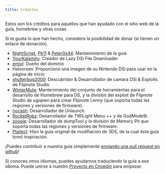 ```yaml
---
title: Créditos
---
```


Estos son los créditos para aquellos que han ayudado con el sitio web de la guía, homebrew y otras cosas.

Si te gusta lo que han hecho, considera la posibilidad de donar (si tienen un enlace de donación).

- [NightScript](https://nightyoshi370.github.io/), [Pk11](https://pk11.us/) & [Peter0x44](https://github.com/Peter0x44): Mantenimiento de la guía
- [YourKalamity](https://github.com/YourKalamity/): Creador de Lazy DSi File Downloader
- [emiyl](https://emiyl.com/paypal): Dueño del dominio
- Halvorsen: Proporcionó una imagen de su Nintendo DSi para usar en la página de inicio
- [shutterbug2000](https://paypal.me/projectkaeru): Descubridor & Desarrollador de camara DSi & Exploits de Flipnote Studio
- [WinterMute](https://devkitpro.org/support-devkitpro): Mantenimiento del conjunto de herramientas para el desarrollo de Homebrew para DS, y la división del exploit de Flipnote Studio de ugopwn para crear Flipnote Lenny (que soporta todas las regiones y versiones de firmware).
- [nocash](http://problemkaputt.de/donate.htm): Desarrollador de Unlaunch.
- [RocketRobz](https://github.com/RocketRobz): Desarrollador de TWiLight Menu ++ y de GodMode9i.
- [zoogie](https://github.com/zoogie): Desarrollador de dumpTool y la división de Memory Pit que soporta todas las regiones y versiones de firmware.
- [Plailect](https://github.com/Plailect): Hizo la guía original de modifiación de 3DS, de la cual ésta guía tomó inspiración.

¡Puedes contribuir a nuestra guía simplemente [enviando una pull request en github](https://github.com/cfw-guide/dsi.cfw.guide/)!

Si conoces otros idiomas, puedes ayudarnos traduciendo la guía a ese idioma. Puede unirse a nuestro [Proyecto en Crowdin](https://crowdin.com/project/dsi-guide) para empezar.
